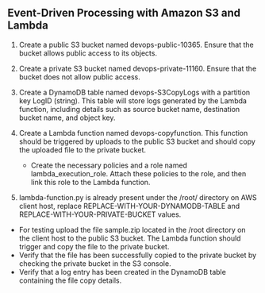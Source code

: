 ## Event-Driven Processing with Amazon S3 and Lambda

1. Create a public S3 bucket named devops-public-10365. Ensure that the bucket allows public access to its objects.
2. Create a private S3 bucket named devops-private-11160. Ensure that the bucket does not allow public access.

5. Create a DynamoDB table named devops-S3CopyLogs with a partition key LogID (string). This table will store logs generated by the Lambda function, including details such as source bucket name, destination bucket name, and object key.

3. Create a Lambda function named devops-copyfunction. This function should be triggered by uploads to the public S3 bucket and should copy the uploaded file to the private bucket.
    - Create the necessary policies and a role named lambda_execution_role. Attach these policies to the role, and then link this role to the Lambda function.

4. lambda-function.py is already present under the /root/ directory on AWS client host, replace REPLACE-WITH-YOUR-DYNAMODB-TABLE and REPLACE-WITH-YOUR-PRIVATE-BUCKET values.


- For testing upload the file sample.zip located in the /root directory on the client host to the public S3 bucket. The Lambda function should trigger and copy the file to the private bucket.
- Verify that the file has been successfully copied to the private bucket by checking the private bucket in the S3 console.
- Verify that a log entry has been created in the DynamoDB table containing the file copy details.